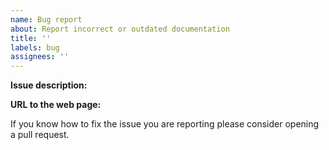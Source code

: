 ```yaml
---
name: Bug report
about: Report incorrect or outdated documentation
title: ''
labels: bug
assignees: ''
---
```


**Issue description:**

**URL to the web page:**

If you know how to fix the issue you are reporting please
consider opening a pull request. 